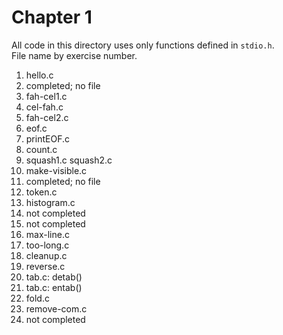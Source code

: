 Chapter 1 
=========
All code in this directory uses only functions defined in `stdio.h`.  
File name by exercise number.

1. hello.c
2. completed; no file
3. fah-cel1.c
4. cel-fah.c
5. fah-cel2.c
6. eof.c
7. printEOF.c
8. count.c
9. squash1.c squash2.c
10. make-visible.c
11. completed; no file
12. token.c
13. histogram.c
14. not completed
15. not completed
16. max-line.c
17. too-long.c
18. cleanup.c
19. reverse.c
20. tab.c: detab()
21. tab.c: entab()
22. fold.c
23. remove-com.c
24. not completed

